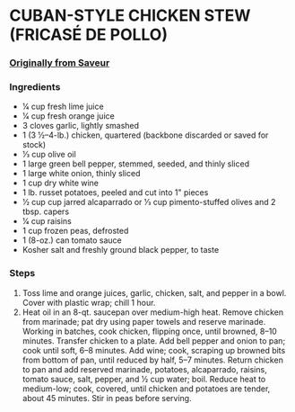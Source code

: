 # CUBAN-STYLE CHICKEN STEW (FRICASÉ DE POLLO)
### [Originally from Saveur](http://www.saveur.com/article/recipes/fricasse-de-pollo-cuban-style-chicken-stew)

### Ingredients
- 1⁄4 cup fresh lime juice
- 1⁄4 cup fresh orange juice
- 3 cloves garlic, lightly smashed
- 1 (3 1⁄2–4-lb.) chicken, quartered (backbone discarded or saved for stock)
- 1⁄3 cup olive oil
- 1 large green bell pepper, stemmed, seeded, and thinly sliced
- 1 large white onion, thinly sliced
- 1 cup dry white wine
- 1 lb. russet potatoes, peeled and cut into 1" pieces
- 1⁄2 cup cup jarred alcaparrado or 1⁄3 cup pimento-stuffed olives and 2 tbsp. capers
- 1⁄4 cup raisins
- 1 cup frozen peas, defrosted
- 1 (8-oz.) can tomato sauce
- Kosher salt and freshly ground black pepper, to taste

### Steps
1. Toss lime and orange juices, garlic, chicken, salt, and pepper in a bowl. Cover with plastic wrap; chill 1 hour.
2. Heat oil in an 8-qt. saucepan over medium-high heat. Remove chicken from marinade; pat dry using paper towels and reserve marinade. Working in batches, cook chicken, flipping once, until browned, 8–10 minutes. Transfer chicken to a plate. Add bell pepper and onion to pan; cook until soft, 6–8 minutes. Add wine; cook, scraping up browned bits from bottom of pan, until reduced by half, 5–7 minutes. Return chicken to pan and add reserved marinade, potatoes, alcaparrado, raisins, tomato sauce, salt, pepper, and 1⁄2 cup water; boil. Reduce heat to medium-low; cook, covered, until chicken and potatoes are tender, about 45 minutes. Stir in peas before serving.

